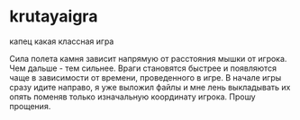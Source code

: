 # krutayaigra
капец какая классная игра

Сила полета камня зависит напрямую от расстояния мышки от игрока. Чем дальше - тем сильнее. Враги становятся быстрее и появляются чаще в зависимости от времени, проведенного в игре. В начале игры сразу идите направо, я уже выложил файлы и мне лень выкладывать их опять поменяв только изначальную координату игрока. Прошу прощения.
